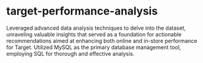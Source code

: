 # target-performance-analysis
Leveraged advanced data analysis techniques to delve into the dataset, unraveling valuable insights that served as a foundation for actionable recommendations aimed at enhancing both online and in-store performance for Target. Utilized MySQL as the primary database management tool, employing SQL for thorough and effective analysis.
